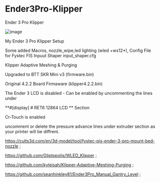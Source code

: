 # Ender3Pro-Klipper 

Ender 3 Pro Klipper 

![image](https://github.com/seanhinkley81/Ender3Pro-Klipper/assets/69949521/901daccb-442c-4723-9452-20d734efcae4)

 My Ender 3 Pro Klipper Setup 
 
Some added Macros, nozzle_wipe,led lighting (wled +ws12*), Config File for Fystec FIS Inpuut Shaper input_shaper.cfg 

Klipper Adaptive Meshing & Purging 

Upgraded to BTT SKR Mini v3 (firmware.bin) 

Original 4.2.2 Board Firmaware (klipper4.2.2.bin) 

The Ender 3 LCD is disabled - Can be enabled by uncommenting the lines under 

**#[display] # RET6 12864 LCD ** Section 

Cr-Touch is enabled 

uncomment or delete the pressure advance lines under extruder section as your printer will be diffrent. 


https://cults3d.com/en/3d-model/tool/fystec-pis-ender-3-pro-mount-bed-nozzle ;

https://github.com/Gliptopolis/WLED_Klipper ;

https://github.com/kyleisah/Klipper-Adaptive-Meshing-Purging ;

https://github.com/seanhinkley81/Ender3Pro_Manual_Gantry_Level ;
